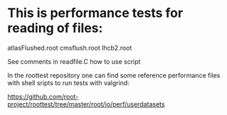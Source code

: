 # This is performance tests for reading of files:

atlasFlushed.root
cmsflush.root
lhcb2.root

See comments in readfile.C how to use script

In the roottest repository one can find some reference performance files
with shell sripts to run tests with valgrind:

https://github.com/root-project/roottest/tree/master/root/io/perf/userdatasets

